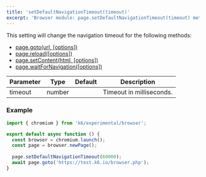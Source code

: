 ```yaml
---
title: 'setDefaultNavigationTimeout(timeout)'
excerpt: 'Browser module: page.setDefaultNavigationTimeout(timeout) method'
---
```


This setting will change the navigation timeout for the following methods:
  - [page.goto(url, [options])](/javascript-api/k6-experimental/browser/page/goto/)
  - [page.reload([options])](/javascript-api/k6-experimental/browser/page/reload/)
  - [page.setContent(html, [options])](/javascript-api/k6-experimental/browser/page/setcontent/)
  - [page.waitForNavigation([options])](/javascript-api/k6-experimental/browser/page/waitfornavigation/)

| Parameter       | Type   | Default | Description                                                                                                                                                                                                                           |
|-----------------|--------|---------|---------------------------------------------------------------------------------------------------------------------------------------------------------------------------------------------------------------------------------------|
| timeout        | number  |     |  Timeout in milliseconds.                              |


### Example

<CodeGroup labels={[]}>

```javascript
import { chromium } from 'k6/experimental/browser';

export default async function () {
  const browser = chromium.launch();
  const page = browser.newPage();
  
  page.setDefaultNavigationTimeout(60000);
  await page.goto('https://test.k6.io/browser.php');
}
```

</CodeGroup>